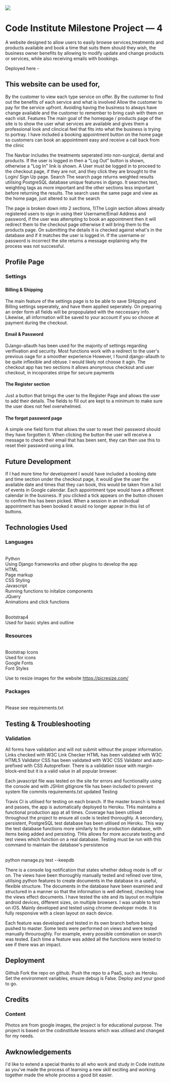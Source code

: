 <img src="https://codeinstitute.s3.amazonaws.com/fullstack/ci_logo_small.png" style="margin: 0;">
<h1>Code Institute Milestone Project — 4</h1>

A website designed to allow users to easily browse services,treatments and products available and book a time that suits them should they wish, the business owner benefits by allowing to modify update and change products or services, while also receiving emails with bookings. 

Deployed here - 

<h2>This website can be used for,</h2>

By the customer to view each type service on offer.
By the customer to find out the benefits of each service and what is involved
Allow the customer to pay for the service upfront. Avoiding having the business to always have change available and the customer to remember to bring cash with them on each visit.
Features
The main goal of the homepage / products page of the site is to show the user what services are available and gives them a professional look and clincical feel that fits into what the business is trying to portray. I have included a booking appointment button on the home page so customers can book an appointment easy and receive a call back from the clinic 

The Navbar includes the treatments seperated into non-surgical, dental and products. If the user is logged in then a "Log Out" button is shown, otherwise a "Log In" link is shown. A User must be logged in to proceed to the checkout page, if they are not, and they click they are brought to the Login/ Sign Up page.
Search
The search page returns weighted results utilising PostgreSQL database unique features in django. It searches text, weighting tags as more important and the other sections less important before returning the results. The search uses the same page and view as the home page, just altered to suit the search

The page is broken down into 2 sections, 1)The Login section allows already registered users to sign in using their Username/Email Address and password, if the user was attempting to book an appointment then it will redirect them to the checkout page otherwise it will bring them to the products page. On submitting the details it is checked against what's in the database and if it matches the user is logged in. If the username or password is incorrect the site returns a message explaining why the process was not successful.

<h2>Profile Page</h2>
<h3>Settings<h3>
  <h4>Billing & Shipping</h4>
The main feature of the settings page is to be able to save SHipping and Billing settings seperately, and have them applied seperately. On preparing an order form all fields will be propopulated with the neccessary info. Likewise, all information will be saved to your account if you so choose at payment during the checkout.

<h4>Email & Password</h4>
DJango-allauth has been used for the majority of settings regarding verifivation and security. Most functions work with a redirect to the user's previous oage for a smoother experience However, I found django-allauth to be quite inflexible and obtuse. I would likely not choose it agin.
The checkout app has two sections it allows anonymous checkout and user checkout, in incoporates stripe for secure payments

<h4>The Register section</h4>
Just a button that brings the user to the Register Page and allows the user to add their details. The fields to fill out are kept to a minimum to make sure the user does not feel overwhelmed.

<h4>The forgot password page</h4>
A simple one field form that allows the user to reset their password should they have forgotten it. When clicking the button the user will receive a message to check their email that has been sent, they can then use this to reset their password using a link.

<h2>Future Development</h2>
If I had more time for development I would have included a booking date and time section under the checkout page, it would give the user the available date and times that they can book, this would be taken from a list of events in Google calendar. Each appointment type would have a different calendar in the business. If you clicked a tick appears on the button chosen to confirm this has been picked. When a session in an individual appointment has been booked it would no longer appear in this list of buttons.

<h2>Technologies Used</h2>

<h3>Languages</h3>
<br>Python
<br>Using Django frameworks and other plugins to develop the app
<br>HTML
<br>Page markup
<br>CSS Styling
<br>Javascript
<br>Running functions to initalize components
<br>JQuery
<br>Animations and click functions


<br>Bootstrap4
<br>Used for basic styles and outline

<h3>Resources</h3>
<br>Bootstrap Icons
<br>Used for icons
<br>Google Fonts
<br>Font Styles

Use to resize images for the website 
https://picresize.com/

<h3>Packages</h3>
<br>Please see requirements.txt

<h2>Testing & Troubleshooting</h2>
<h3>Validation</h3>

<p>All forms have validation and will not submit without the proper information.
Links checked with W3C Link Checker
HTML has been validated with W3C HTML5 Validator
CSS has been validated with W3C CSS Validator and auto-prefixed with CSS Autoprefixer. There is a validation issue with margin-block-end but it is a valid value in all popular browser.</p>
<p>Each javascript file was tested on the site for errors and fucntionality using the console and with JSHint
gitignore file has been included to prevent system file commits
requirements.txt updated
Testing</p>

<p>Travis CI is utilised for testing on each branch. If the master branch is tested and passes, the app is automatically deployed to Heroku. THis maintains a functional production app at all times.
Coverage has been utilised throughout the project to ensure all code is tested thoroughly.
A secondary, persistent, PostgreSQL test database has been utilised on Heroku. This way the test database functions more similarly to the production database, with items being added and persisting. THis allows for more accurate testing and test views which function on a real database. Testing must be run with this command to maintain the database's persistence</p>

<br>python manage.py test --keepdb

<p>There is a console log notification that states whether debug mode is off or on.
The views have been thoroughly manually tested and refined over time, utilising python features to create documents in the database in a useful, flexible structure.
The documents in the database have been examined and structured in a manner so that the information is well defined, checking how the views effect documents.
I have tested the site and its layout on multiple android devices, different sizes, on multiple browsers. I was unable to test on iOS. Mainly developed and tested using chrome developer mode. It is fully responsive with a clean layout on each device.</p>
Each feature was developed and tested in its own branch before being pushed to master.
Some tests were performed on views and were tested manually throuroughly. For example, every possible combination on search was tested.
Each time a feature was added all the functions were tested to see if there was an impact.

<h2>Deployment</h2>
Github
Fork the repo on github.
Push the repo to a PaaS, such as Heroku.
Set the environment variables, ensure debug is False.
Deploy and your good to go.

<h2>Credits</h2>
<h3>Content</h3>
Photos are from google images, the project is for educational purpose. The project is based on the codinstitute lessons which was utilised and changed for my needs.

<h2>Awknowledgements</h2>
I'd like to extend a special thanks to all who work and study in Code institute as you've made the process of learning a new skill exciting and working together made the whole process a good bit easier. 
